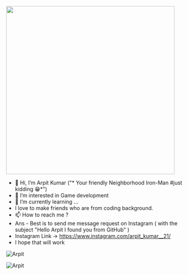 <img src="https://user-images.githubusercontent.com/73133055/148241123-db0632dd-71d4-45e6-b3c6-679a4e313b6f.gif" width="451">
  
- 👋 Hi, I’m Arpit Kumar ("* Your friendly Neighborhood Iron-Man #just kidding 😁*")     
- 👀 I’m interested in Game development          
- 🌱 I’m currently learning ... 
- I love to make friends who are from coding background.
- 📫 How to reach me ? 
- Ans - Best is to send me message request on Instagram ( with the subject "Hello Arpit I found you from GitHub" )
- Instagram Link -> https://www.instagram.com/arpit_kumar__21/
- I hope that will work  
 
<!---
aforarpitkumar/aforarpitkumar is a ✨ special ✨ repository because its `README.md` (this file) appears on your GitHub profile.
You can click the Preview link to take a look at your changes.

- 💞️ I’m looking to collaborate on Unity / Web development
--->

<p align="left"> <img src="https://komarev.com/ghpvc/?username=Arpit&label=Profile%20views&color=0e75b6&style=flat" alt="Arpit" /> </p>
<p><img align="left" src="https://github-readme-stats.vercel.app/api?username=aforarpitkumar&show_icons=true&locale=en" alt="Arpit" /></p>
